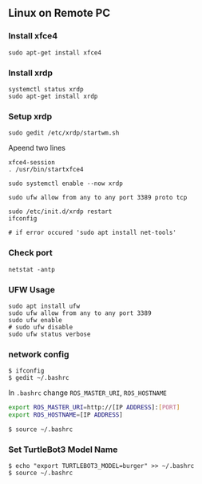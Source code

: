 ## Linux on Remote PC

### Install xfce4

```
sudo apt-get install xfce4
```

### Install xrdp

```
systemctl status xrdp
sudo apt-get install xrdp
```

### Setup xrdp

```
sudo gedit /etc/xrdp/startwm.sh
```

Apeend two lines

```
xfce4-session
. /usr/bin/startxfce4
```

```
sudo systemctl enable --now xrdp

sudo ufw allow from any to any port 3389 proto tcp

sudo /etc/init.d/xrdp restart
ifconfig

# if error occured 'sudo apt install net-tools'
```

### Check port

```
netstat -antp
```

### UFW Usage

```
sudo apt install ufw
sudo ufw allow from any to any port 3389
sudo ufw enable
# sudo ufw disable
sudo ufw status verbose
```

### network config

```shell
$ ifconfig
$ gedit ~/.bashrc
```

In `.bashrc`  change `ROS_MASTER_URI`, `ROS_HOSTNAME`

```bash
export ROS_MASTER_URI=http://[IP ADDRESS]:[PORT]
export ROS_HOSTNAME=[IP ADDRESS]
```

```shell
$ source ~/.bashrc
```

### Set TurtleBot3 Model Name

```shell
$ echo "export TURTLEBOT3_MODEL=burger" >> ~/.bashrc
$ source ~/.bashrc
```
